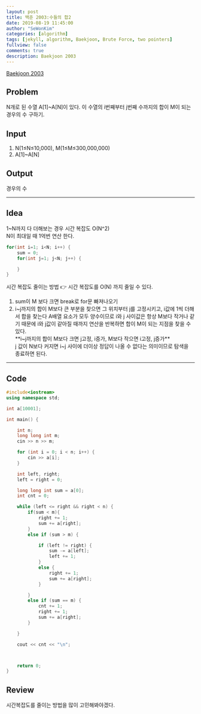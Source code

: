 ```yaml
---
layout: post
title: 백준 2003:수들의 합2
date: 2019-08-19 11:45:00
author: "SeWonKim"
categories: [algorithm]
tags: [jekyll, algorithm, Baekjoon, Brute Force, two pointers]
fullview: false
comments: true
description: Baekjoon 2003
---
```


[Baekjoon 2003](https://www.acmicpc.net/problem/2003)

## Problem

N개로 된 수열 A[1]~A[N]이 있다.
이 수열의 i번째부터 j번째 수까지의 합이 M이 되는 경우의 수 구하기.

## Input

1. N(1≤N≤10,000), M(1≤M≤300,000,000)
2. A[1]~A[N]

## Output

경우의 수

---

## Idea

1~N까지 다 더해보는 경우 시간 복잡도 O(N^2)  
N이 최대일 때 1억번 연산 한다.

```cpp
for(int i=1; i<N; i++) {
    sum = 0;
    for(int j=1; j<N; j++) {

    }
}
```

시간 복잡도 줄이는 방법 👉 시간 복잡도를 O(N) 까지 줄일 수 있다.

1. sum이 M 보다 크면 break로 for문 빠져나오기
2. i~j까지의 합이 M보다 큰 부분을 찾으면 그 위치부터 j를 고정시키고, i값에 1씩 더해서 합을 찾는다
   A배열 요소가 모두 양수이므로 i와 j 사이값은 항상 M보다 작거나 같기 때문에 i와 j값이 같아질 때까지 연산을 반복하면 합이 M이 되는 지점을 찾을 수 있다.  
    **i~j까지의 합이 M보다 크면 j고정, i증가, M보다 작으면 i고정, j증가**  
    j 값이 N보다 커지면 i~j 사이에 더이상 정답이 나올 수 없다는 의미이므로 탐색을 종료하면 된다.

---

## Code

```cpp
#include<iostream>
using namespace std;

int a[10001];

int main() {

	int n;
	long long int m;
	cin >> n >> m;

	for (int i = 0; i < n; i++) {
		cin >> a[i];
	}

	int left, right;
	left = right = 0;

	long long int sum = a[0];
	int cnt = 0;

	while (left <= right && right < n) {
		if(sum < m){
			right += 1;
			sum += a[right];
		}
		else if (sum > m) {

			if (left != right) {
				sum -= a[left];
				left += 1;
			}
			else {
				right += 1;
				sum += a[right];
			}

		}
		else if (sum == m) {
			cnt += 1;
			right += 1;
			sum += a[right];
		}

	}

	cout << cnt << "\n";



	return 0;
}
```

## Review

시간복잡도를 줄이는 방법을 많이 고민해봐야겠다.
